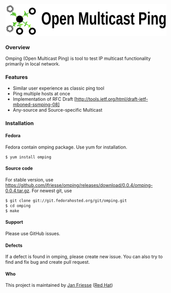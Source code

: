 ![Open Multicast Ping banner](extras/img/omping-banner.png)

### Overview
Omping (Open Multicast Ping) is tool to test IP multicast functionality primarily in local network.

### Features
 * Similar user experience as classic ping tool
 * Ping multiple hosts at once
 * Implementation of RFC Draft [http://tools.ietf.org/html/draft-ietf-mboned-ssmping-08]
 * Any-source and Source-specific Multicast

### Installation
#### Fedora
Fedora contain omping package. Use yum for installation.
```
$ yum install omping
```

#### Source code
For stable version, use https://github.com/jfriesse/omping/releases/download/0.0.4/omping-0.0.4.tar.gz. For newest git, use
```
$ git clone git://git.fedorahosted.org/git/omping.git
$ cd omping
$ make
```

#### Support
Please use GitHub issues.

#### Defects
If a defect is found in omping, please create new issue. You can also try to find and fix bug and create pull
request.

#### Who
This project is maintained by [Jan Friesse](mailto:jfriesseATredhatDOTcom) ([Red Hat](http://www.redhat.com))
